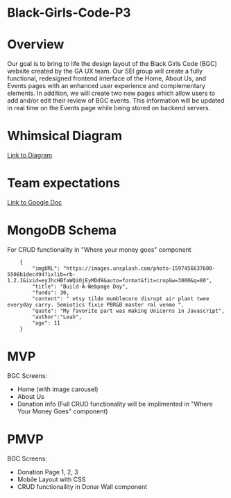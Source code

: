 # Black-Girls-Code-P3

# Overview
Our goal is to bring to life the design layout of the Black Girls Code (BGC) website created by the GA UX team. Our SEI group will create a fully functional, redesigned frontend interface of the Home, About Us, and Events pages with an enhanced user experience and complementary elements. In addition, we will create two new pages which allow users to add and/or edit their review of BGC events. This information will be updated in real time on the Events page while being stored on backend servers.

# Whimsical Diagram

[Link to Diagram](https://whimsical.com/MsVKJDv1g2dHBPELTRqXay)

# Team expectations

[Link to Google Doc](https://docs.google.com/document/d/1LkQzTVNNa0z429dkOtN4aGk9bbcmO6NvVNjhyjP6p9c/edit?ts=5f3e78af)

# MongoDB Schema

For CRUD functionality in "Where your money goes" component

```
    {
        "imgURL": "https://images.unsplash.com/photo-1597456637600-5508b1dec494?ixlib=rb-1.2.1&ixid=eyJhcHBfaWQiOjEyMDd9&auto=format&fit=crop&w=3000&q=80",
        "title": "Build-A-Webpage Day",
        "funds": 30,
        "content": " etsy tilde mumblecore disrupt air plant twee everyday carry. Semiotics fixie PBR&B master ral venmo ",
        "quote": "My favorite part was making Unicorns in Javascript",
        "author":"Leah",
        "age": 11
    }

```

# MVP

BGC Screens:
- Home (with image carousel)
- About Us
- Donation info (Full CRUD functionality will be implimented in "Where Your Money Goes" component)

# PMVP

BGC Screens:
- Donation Page 1, 2, 3
- Mobile Layout with CSS
- CRUD functionaility in Donar Wall component
